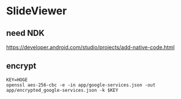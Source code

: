 # SlideViewer

## need NDK
https://developer.android.com/studio/projects/add-native-code.html

## encrypt

```
KEY=HOGE
openssl aes-256-cbc -e -in app/google-services.json -out app/encrypted_google-services.json -k $KEY
```
